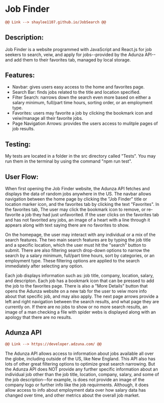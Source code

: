 <h1>Job Finder</h1>

  ````diff
@@ Link --> shaylee1107.github.io/JobSearch @@
````

<h2>Description:</h2>
<p>Job Finder is a website programmed with JavaScript and React.js for job seekers to search, veiw, and apply for jobs--provided by the Adunza API--and add them to their favorites tab, managed by local storage.</p>

<h2>Features:</h2>
<ul>
  <li>Navbar: gives users easy access to the home and favorites page.</li>
  <li>Search Bar: finds jobs related to the title and location specified.</li>
  <li>Filter Search: narrows down the search even more based on either a salary minimum, full/part time hours, sorting order, or an employment type.</li>
  <li>Favorites: users may favorite a job by clicking the bookmark icon and veiw/manage all their favorite jobs.</li>
  <li>Page Navigation Arrows: provides the users access to mulitple pages of job results. </li>
</ul>

<h2>Testing:</h2>
<p>My tests are located in a folder in the src directory called "Tests". You may run them in the terminal by using the command "npm run test".</p>

<h2>User Flow:</h2>
<p>When first opening the Job Finder website, the Adunza API fetches and displays the data of random jobs anywhere in the US. The navbar allows navigation between the home page by clicking the "Job Finder" title or location marker icon, and the favorites tab by clicking the text "Favorites". In the favorites tab, The user may click the bookmark icon to remove, or re-favorite a job they had just unfavorited. If the user clicks on the favorites tab and has not favorited any jobs, an image of a heart with a line through it appears along with text saying there are no favorites to show.</p>
<p>On the homepage, the user may interact with any individual or a mix of the search features. The two main search features are by typing the job title and a specific location, which the user must hit the "search" button to submit. There are also filtering search drop-down options to narrow the search by a salary minimum, full/part time hours, sort by categories, or an employment type. These filtering options are applied to the search immediately after selecting any option.</p>
<p>Each job displays information such as: job title, company, location, salary, and descripton. Each job has a bookmark icon that can be pressed to add the job to the favorites page. There is also a "More Details" button that opens the Adunza website on a new tab for the user to veiw more info about that specific job, and may also apply. The next page arrows provide a left and right navigation between the search results, and what page they are currently on. If there are no jobs to show or no more search results, an image of a man checking a file with spider webs is displayed along with an apology that there are no results. </p>

<h2>Adunza API</h2>

  ````diff
@@ Link --> https://developer.adzuna.com/ @@
````

<p>The Adunza API allows access to information about jobs available all over the globe, including outside of the US, like New England. This API also has lots of other great filtering options to optimize great search narrowing. But the Adunza API does NOT provide any further specific information about an individual job other than the job title, location, company, salary, and some of the job description--for example, is does not provide an image of the company logo or further info like the job requirments. Although, it does allow access to info about employment data over how salary data has changed over time, and other metrics about the overall job market. </p>




